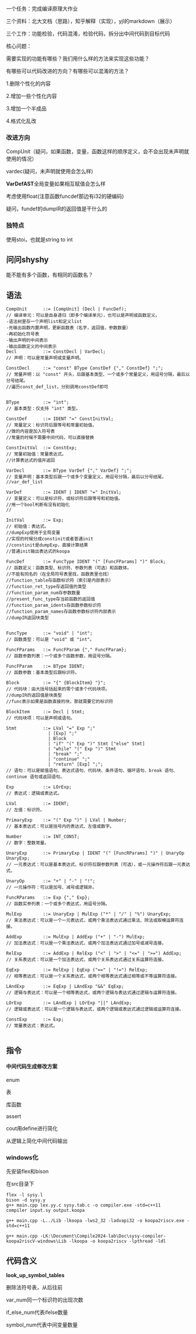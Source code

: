 一个任务：完成编译原理大作业

三个资料：北大文档（思路），知乎解释（实现），yjl的markdown（展示）

三个工作：功能检验，代码混淆，检验代码，拆分出中间代码到目标代码



核心问题：

需要实现的功能有哪些？我们用什么样的方法来实现这些功能？

有哪些可以代码改进的方向？有哪些可以混淆的方法？



1.删除个性化的内容

2.增加一些个性化内容

3.增加一个半成品

4.格式化乱改





### 改进方向

CompUnit（疑问，如果函数，变量，函数这样的顺序定义，会不会出现未声明就使用的情况）

vardec(疑问，未声明就使用会怎么样)

**VarDefAST**全局变量如果相互赋值会怎么样

考虑使用float(注意函数funcdef那边有i32的硬编码)

疑问，fundef的dumpIR的返回值是干什么的

### 独特点

使用stoi，也就是string to int

## 问问shyshy

能不能有多个函数，有相同的函数名？

## 语法

```
CompUnit      ::= [CompUnit] (Decl | FuncDef);   
// 编译单元：可以是自身递归（即多个编译单元），也可以是声明或函数定义。
-语法树里存一个声明list和定义list
-先输出函数内置声明，更新函数表（名字，返回值，参数数量）
-再初始化符号表
-输出声明的中间表示
-输出函数定义的中间表示
Decl          ::= ConstDecl | VarDecl;  
// 声明：可以是常量声明或变量声明。

ConstDecl     ::= "const" BType ConstDef {"," ConstDef} ";";  
// 常量声明：以 "const" 开头，后跟基本类型、一个或多个常量定义，用逗号分隔，最后以分号结尾。
//遍历const_def_list，分别调用constDef即可


BType         ::= "int";  
// 基本类型：仅支持 "int" 类型。

ConstDef      ::= IDENT "=" ConstInitVal;  
// 常量定义：标识符后跟等号和常量初始值。
//做的内容是加入符号表
//常量的时候不需要中间代码，可以直接替换

ConstInitVal  ::= ConstExp;  
// 常量初始值：常量表达式。
//计算表达式的值并返回

VarDecl       ::= BType VarDef {"," VarDef} ";";  
// 变量声明：基本类型后跟一个或多个变量定义，用逗号分隔，最后以分号结尾。
//var_def_list

VarDef        ::= IDENT | IDENT "=" InitVal;  
// 变量定义：可以是标识符，或标识符后跟等号和初始值。
//用一个bool判断有没有初始化
//

InitVal       ::= Exp;  
// 初始值：表达式。
//dumpExp使用于全局变量
//实现的时候分成constinit或者普通init
//constinit是dumpExp，直接计算结果
//普通init输出表达式的koopa

FuncDef       ::= FuncType IDENT "(" [FuncFParams] ")" Block;  
// 函数定义：函数类型、标识符、参数列表（可选）和函数体。
//不能有同名的（在全局符号表里找，函数表里也找）
//function_table存函数标识符（索引是内部表示）
//function_ret_type存返回值的类型
//function_param_num存参数数量
//present_func_type存当前函数的返回值
//function_param_idents存函数参数标识符
//function_param_names存函数参数标识符内部表示
//dumpIR返回块类型


FuncType      ::= "void" | "int";  
// 函数类型：可以是 "void" 或 "int"。

FuncFParams   ::= FuncFParam {"," FuncFParam};  
// 函数参数列表：一个或多个函数参数，用逗号分隔。

FuncFParam    ::= BType IDENT;  
// 函数参数：基本类型后跟标识符。

Block         ::= "{" {BlockItem} "}";  
// 代码块：由大括号括起来的零个或多个代码块项。
//dumpIR的返回值是块类型
//func表示如果是函数直接的块，那就需要它的标识符

BlockItem     ::= Decl | Stmt;  
// 代码块项：可以是声明或语句。

Stmt          ::= LVal "=" Exp ";"  
                | [Exp] ";"  
                | Block  
                | "if" "(" Exp ")" Stmt ["else" Stmt]  
                | "while" "(" Exp ")" Stmt  
                | "break" ";"  
                | "continue" ";"  
                | "return" [Exp] ";";  
// 语句：可以是赋值语句、表达式语句、代码块、条件语句、循环语句、break 语句、continue 语句或返回语句。

Exp           ::= LOrExp;  
// 表达式：逻辑或表达式。

LVal          ::= IDENT;  
// 左值：标识符。

PrimaryExp    ::= "(" Exp ")" | LVal | Number;  
// 基本表达式：可以是括号内的表达式、左值或数字。

Number        ::= INT_CONST;  
// 数字：整数常量。

UnaryExp      ::= PrimaryExp | IDENT "(" [FuncRParams] ")" | UnaryOp UnaryExp;  
// 一元表达式：可以是基本表达式、标识符后跟参数列表（可选），或一元操作符后跟一元表达式。

UnaryOp       ::= "+" | "-" | "!";  
// 一元操作符：可以是加号、减号或逻辑非。

FuncRParams   ::= Exp {"," Exp};  
// 函数实参列表：一个或多个表达式，用逗号分隔。

MulExp        ::= UnaryExp | MulExp ("*" | "/" | "%") UnaryExp;  
// 乘法表达式：可以是一个一元表达式，或两个乘法表达式通过乘法、除法或取模运算符连接。

AddExp        ::= MulExp | AddExp ("+" | "-") MulExp;  
// 加法表达式：可以是一个乘法表达式，或两个加法表达式通过加号或减号连接。

RelExp        ::= AddExp | RelExp ("<" | ">" | "<=" | ">=") AddExp;  
// 关系表达式：可以是一个加法表达式，或两个关系表达式通过关系运算符连接。

EqExp         ::= RelExp | EqExp ("==" | "!=") RelExp;  
// 相等表达式：可以是一个关系表达式，或两个相等表达式通过相等或不等运算符连接。

LAndExp       ::= EqExp | LAndExp "&&" EqExp;  
// 逻辑与表达式：可以是一个相等表达式，或两个逻辑与表达式通过逻辑与运算符连接。

LOrExp        ::= LAndExp | LOrExp "||" LAndExp;  
// 逻辑或表达式：可以是一个逻辑与表达式，或两个逻辑或表达式通过逻辑或运算符连接。

ConstExp      ::= Exp;  
// 常量表达式：表达式。


```

## 指令

#### 中间代码生成修改方案

enum

表

库函数

assert

cout用define进行简化

从逻辑上简化中间代码输出







### windows化

先安装flex和bison

在src目录下

```
flex -l sysy.l
bison -d sysy.y
g++ main.cpp lex.yy.c sysy.tab.c -o compiler.exe -std=c++11
compiler input.sy output.koopa
```



```
g++ main.cpp -L../Lib -lkoopa -lws2_32 -ladvapi32 -o koopa2riscv.exe -std=c++11
```

```
g++ main.cpp -LK:\Document\Compile2024-lab\Doc\sysy-compiler-koopa2riscV-windows\Lib -lkoopa -o koopa2riscv -lpthread -ldl
```



## 代码含义

**look_up_symbol_tables**

删除法符号表，从后往前

var_num同一个标识符的出现次数

if_else_num代表ifelse数量

symbol_num代表中间变量数量